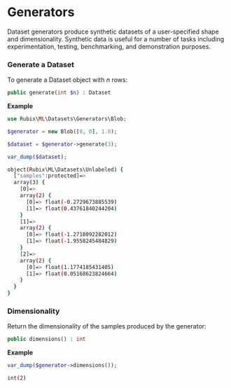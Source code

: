 # Generators
Dataset generators produce synthetic datasets of a user-specified shape and dimensionality. Synthetic data is useful for a number of tasks including experimentation, testing, benchmarking, and demonstration purposes.

### Generate a Dataset
To generate a Dataset object with *n* rows:
```php
public generate(int $n) : Dataset
```

**Example**

```php
use Rubix\ML\Datasets\Generators\Blob;

$generator = new Blob([0, 0], 1.0);

$dataset = $generator->generate(3);

var_dump($dataset);
```

```sh
object(Rubix\ML\Datasets\Unlabeled) {
  ["samples":protected]=>
  array(3) {
    [0]=>
    array(2) {
      [0]=> float(-0.2729673885539)
      [1]=> float(0.43761840244204)
    }
    [1]=>
    array(2) {
      [0]=> float(-1.2718092282012)
      [1]=> float(-1.9558245484829)
    }
    [2]=>
    array(2) {
      [0]=> float(1.1774185431405)
      [1]=> float(0.05168623824664)
    }
  }
}
```

### Dimensionality
Return the dimensionality of the samples produced by the generator:
```php
public dimensions() : int
```

**Example**

```php
var_dump($generator->dimensions());
```

```sh
int(2)
```
